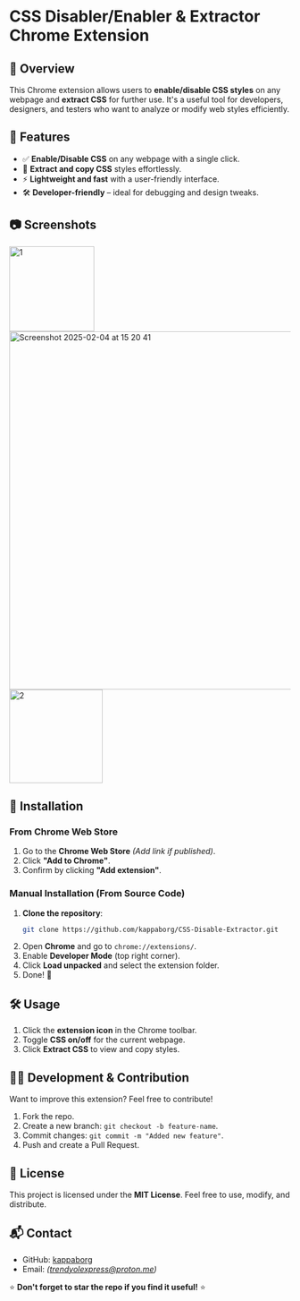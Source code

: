# CSS Disabler/Enabler & Extractor Chrome Extension

## 🚀 Overview
This Chrome extension allows users to **enable/disable CSS styles** on any webpage and **extract CSS** for further use. It's a useful tool for developers, designers, and testers who want to analyze or modify web styles efficiently.

## 📌 Features
- ✅ **Enable/Disable CSS** on any webpage with a single click.
- 📝 **Extract and copy CSS** styles effortlessly.
- ⚡ **Lightweight and fast** with a user-friendly interface.
- 🛠️ **Developer-friendly** – ideal for debugging and design tweaks.

## 📷 Screenshots
<img width="152" alt="1" src="https://github.com/user-attachments/assets/7602e511-1e2f-41c3-9a71-6c685cef0b46" /> 
<img width="640" alt="Screenshot 2025-02-04 at 15 20 41" src="https://github.com/user-attachments/assets/c9d35ea2-eb61-4ec1-8569-e9f8cf63bd24" />
<img width="167" alt="2" src="https://github.com/user-attachments/assets/d2bdf2dd-3b44-4978-accf-6058553543f9" />



## 🔧 Installation
### From Chrome Web Store
1. Go to the **Chrome Web Store** _(Add link if published)_.
2. Click **"Add to Chrome"**.
3. Confirm by clicking **"Add extension"**.

### Manual Installation (From Source Code)
1. **Clone the repository**:
   ```sh
   git clone https://github.com/kappaborg/CSS-Disable-Extractor.git
   ```
2. Open **Chrome** and go to `chrome://extensions/`.
3. Enable **Developer Mode** (top right corner).
4. Click **Load unpacked** and select the extension folder.
5. Done! 🎉

## 🛠 Usage
1. Click the **extension icon** in the Chrome toolbar.
2. Toggle **CSS on/off** for the current webpage.
3. Click **Extract CSS** to view and copy styles.

## 👨‍💻 Development & Contribution
Want to improve this extension? Feel free to contribute!
1. Fork the repo.
2. Create a new branch: `git checkout -b feature-name`.
3. Commit changes: `git commit -m "Added new feature"`.
4. Push and create a Pull Request.

## 📝 License
This project is licensed under the **MIT License**. Feel free to use, modify, and distribute.

## 📬 Contact
- GitHub: [kappaborg](https://github.com/kappasutra)
- Email: _(trendyolexpress@proton.me)_

⭐ **Don't forget to star the repo if you find it useful!** ⭐

